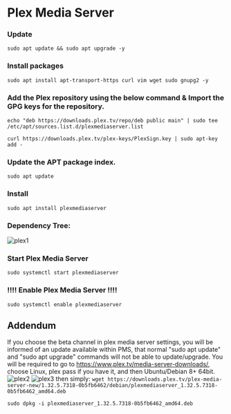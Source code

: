 # Plex Media Server

### Update
```sudo apt update && sudo apt upgrade -y```
### Install packages
```sudo apt install apt-transport-https curl vim wget sudo gnupg2 -y```

### Add the Plex repository using the below command & Import the GPG keys for the repository.
```echo "deb https://downloads.plex.tv/repo/deb public main" | sudo tee /etc/apt/sources.list.d/plexmediaserver.list```

```curl https://downloads.plex.tv/plex-keys/PlexSign.key | sudo apt-key add -```

### Update the APT package index.
```sudo apt update```<br>
### Install
```sudo apt install plexmediaserver```
### Dependency Tree:
![plex1](https://github.com/epicinsomniac/dock/assets/135930881/6766e032-f177-49a1-89d9-77383669f294)

### Start Plex Media Server
```sudo systemctl start plexmediaserver```

### !!!! Enable Plex Media Server !!!!
```sudo systemctl enable plexmediaserver```

## Addendum
If you choose the beta channel in plex media server settings, you will be informed of an update available within PMS, that normal "sudo apt update" and "sudo apt upgrade" commands will not be able to update/upgrade. You will be required to go to https://www.plex.tv/media-server-downloads/, choose Linux, plex pass if you have it, and then Ubuntu/Debian 8+ 64bit.
![plex2](https://github.com/epicinsomniac/dock/assets/135930881/5bc56a94-fa61-4716-ab69-f414aad94115)
![plex3](https://github.com/epicinsomniac/dock/assets/135930881/f15ede7e-dec1-4bec-a322-3724f5da5133)
then simply:
```wget https://downloads.plex.tv/plex-media-server-new/1.32.5.7318-0b5fb6462/debian/plexmediaserver_1.32.5.7318-0b5fb6462_amd64.deb```

```sudo dpkg -i plexmediaserver_1.32.5.7318-0b5fb6462_amd64.deb```
